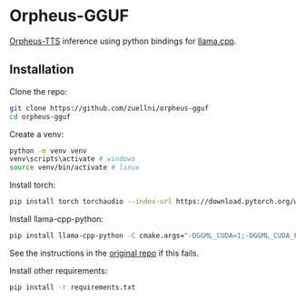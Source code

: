 # Orpheus-GGUF
[Orpheus-TTS](https://github.com/canopyai/Orpheus-TTS) inference using python bindings for [llama.cpp](https://github.com/ggml-org/llama.cpp).

## Installation
Clone the repo:
```sh
git clone https://github.com/zuellni/orpheus-gguf
cd orpheus-gguf
```

Create a venv:
```sh
python -m venv venv
venv\scripts\activate # windows
source venv/bin/activate # linux
```

Install torch:
```sh
pip install torch torchaudio --index-url https://download.pytorch.org/whl/cu126
```

Install llama-cpp-python:
```sh
pip install llama-cpp-python -C cmake.args="-DGGML_CUDA=1;-DGGML_CUDA_F16=1;-DGGML_CUDA_FA_ALL_QUANTS=1"
```
See the instructions in the [original repo](https://github.com/abetlen/llama-cpp-python) if this fails.

Install other requirements:
```sh
pip install -r requirements.txt
```

